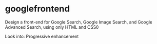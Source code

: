 # googlefrontend
Design a front-end for Google Search, Google Image Search, and Google Advanced Search, 
using only HTML and CSS0



Look into:
Progressive enhancement
